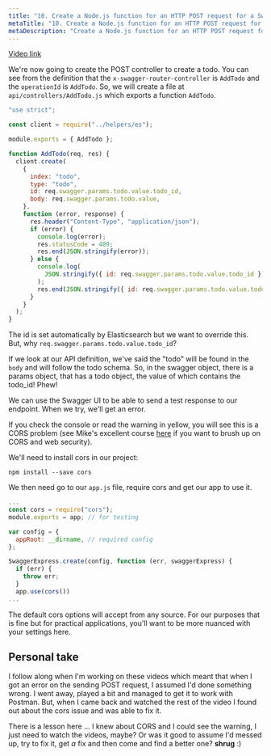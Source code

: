 ```yaml
---
title: "10. Create a Node.js function for an HTTP POST request for a Swagger API"
metaTitle: "10. Create a Node.js function for an HTTP POST request for a Swagger API"
metaDescription: "Create a Node.js function for an HTTP POST request for a Swagger API"
---
```


[Video link](https://egghead.io/lessons/node-js-create-a-node-js-function-for-an-http-post-request-for-a-swagger-api)

We're now going to create the POST controller to create a todo. You can see from the definition that the `x-swagger-router-controller` is `AddTodo` and the `operationId` is `AddTodo`. So, we will create a file at `api/controllers/AddTodo.js` which exports a function `AddTodo`.

```js
"use strict";

const client = require("../helpers/es");

module.exports = { AddTodo };

function AddTodo(req, res) {
  client.create(
    {
      index: "todo",
      type: "todo",
      id: req.swagger.params.todo.value.todo_id,
      body: req.swagger.params.todo.value,
    },
    function (error, response) {
      res.header("Content-Type", "application/json");
      if (error) {
        console.log(error);
        res.statusCode = 409;
        res.end(JSON.stringify(error));
      } else {
        console.log(
          JSON.stringify({ id: req.swagger.params.todo.value.todo_id })
        );
        res.end(JSON.stringify({ id: req.swagger.params.todo.value.todo_id }));
      }
    }
  );
}
```

The id is set automatically by Elasticsearch but we want to override this. But, why `req.swagger.params.todo.value.todo_id`?

If we look at our API definition, we've said the "todo" will be found in the `body` and will follow the todo schema. So, in the swagger object, there is a params object, that has a todo object, the value of which contains the todo_id! Phew!

We can use the Swagger UI to be able to send a test response to our endpoint. When we try, we'll get an error.

If you check the console or read the warning in yellow, you will see this is a CORS problem (see Mike's excellent course [here](https://egghead.io/courses/web-security-essentials-mitm-csrf-and-xss) if you want to brush up on CORS and web security).

We'll need to install cors in our project:

```shell
npm install --save cors
```

We then need go to our `app.js` file, require cors and get our app to use it.

```js
...
const cors = require("cors");
module.exports = app; // for testing

var config = {
  appRoot: __dirname, // required config
};

SwaggerExpress.create(config, function (err, swaggerExpress) {
  if (err) {
    throw err;
  }
  app.use(cors())
...
```

The default cors options will accept from any source. For our purposes that is fine but for practical applications, you'll want to be more nuanced with your settings here.

## Personal take

I follow along when I'm working on these videos which meant that when I got an error on the sending POST request, I assumed I'd done something wrong. I went away, played a bit and managed to get it to work with Postman. But, when I came back and watched the rest of the video I found out about the cors issue and was able to fix it.

There is a lesson here ... I knew about CORS and I could see the warning, I just need to watch the videos, maybe? Or was it good to assume I'd messed up, try to fix it, get _a_ fix and then come and find a better one? **shrug** :)
